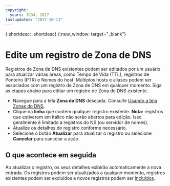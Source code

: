 ```yaml
---
copyright:
  years: 1994, 2017
lastupdated: "2017-10-11"
---
```


{:shortdesc: .shortdesc}
{:new_window: target="_blank"}

# Edite um registro de Zona de DNS

Registros de Zona de DNS existentes podem ser editados por um usuário para atualizar várias áreas, como Tempo de Vida (TTL), registros de Ponteiro (PTR) e Nomes do host. Múltiplos hosts e aliases podem ser associados com um registro de Zona de DNS em qualquer momento. Siga as etapas abaixo para editar um registro de Zona de DNS existente.

* Navegue para a tela **Zona do DNS** desejada. Consulte [Usando a tela Zonas do DNS](use-dns-zones-screen.html).
* Clique na **linha** que contém qualquer registro existente. **Nota:** registros que estiverem em itálico não serão abertos para edição. Isso geralmente é limitado a registros do NS (ou servidor de nomes).
* Atualize os detalhes do registro conforme necessário.
* Selecione o botão **Atualizar** para atualizar o registro ou selecione **Cancelar** para cancelar a ação.

## O que acontece em seguida

Ao atualizar o registro, os seus detalhes exibirão automaticamente a nova entrada. Os registros podem ser atualizados a qualquer momento, registros existentes podem ser excluídos e novos registros podem ser [incluídos](add-dns-zone-record.html).
